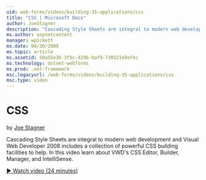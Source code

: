 ```yaml
---
uid: web-forms/videos/building-35-applications/css
title: "CSS | Microsoft Docs"
author: JoeStagner
description: "Cascading Style Sheets are integral to modern web development and Visual Web Developer 2008 includes a collection of powerful CSS building facilities to help..."
ms.author: aspnetcontent
manager: wpickett
ms.date: 04/30/2009
ms.topic: article
ms.assetid: 50a55e3b-3f5c-429b-baf9-730221e9ef4c
ms.technology: dotnet-webforms
ms.prod: .net-framework
msc.legacyurl: /web-forms/videos/building-35-applications/css
msc.type: video
---
```

CSS
====================
by [Joe Stagner](https://github.com/JoeStagner)

Cascading Style Sheets are integral to modern web development and Visual Web Developer 2008 includes a collection of powerful CSS building facilities to help. In this video learn about VWD's CSS Editor, Builder, Manager, and IntelliSense.

[&#9654; Watch video (24 minutes)](https://channel9.msdn.com/Blogs/ASP-NET-Site-Videos/css)